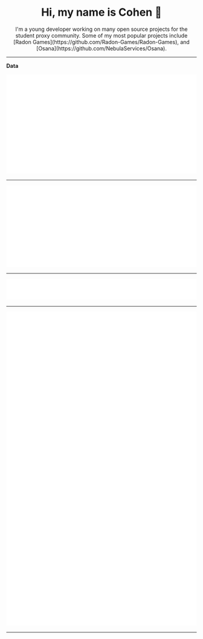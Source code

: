<p align="center">
    <h1 align="center">Hi, my name is Cohen 👋</h1>
</p>

<p align="center">
    I'm a young developer working on many open source projects for the student proxy community. Some of my most popular projects include [Radon Games](https://github.com/Radon-Games/Radon-Games), and [Osana](https://github.com/NebulaServices/Osana).
</p>

___
**Data**

<img src="https://github.com/cohenerickson/cohenerickson/blob/main/.cache/base.svg">

___

<img src="https://github.com/cohenerickson/cohenerickson/blob/main/.cache/isocalendar.svg">

___

<img src="https://github.com/cohenerickson/cohenerickson/blob/main/.cache/languages.svg">

___

<img src="https://github.com/cohenerickson/cohenerickson/blob/main/.cache/achievements.svg">

___
